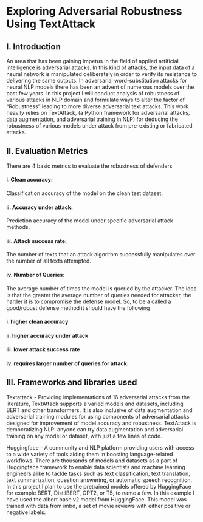 # Exploring Adversarial Robustness Using TextAttack

## I.	Introduction
An area that has been gaining impetus in the field of applied artificial intelligence is adversarial attacks. In this kind of attacks, the input data of a neural network is manipulated deliberately in order to verify its resistance to delivering the same outputs.
In adversarial word-substitution attacks for neural NLP models there has been an advent of numerous models over the past few years. In this project I will conduct analysis of robustness of various attacks in NLP domain and formulate ways to alter the factor of “Robustness” leading to more diverse adversarial text attacks.  This work heavily relies on TextAttack, (a Python framework for adversarial attacks, data augmentation, and adversarial training in NLP) for deducing the robustness of various models under attack from pre-existing or fabricated attacks. 

## II.	Evaluation Metrics 
There are 4 basic metrics to evaluate the robustness of defenders
#### i.	Clean accuracy: 
Classification accuracy of the model on the clean test dataset.
#### ii.	Accuracy under attack: 
Prediction accuracy of the model under specific adversarial attack methods. 
#### iii.	Attack success rate: 
The number of texts that an attack algorithm successfully manipulates over the number of all texts attempted. 
#### iv.	Number of Queries: 
The average number of times the model is queried by the attacker. The idea is that the greater the average number of queries needed for attacker, the harder it is to compromise the defense model.
So, to be a called a good/robust defense method it should have the following
#### i.	higher clean accuracy
#### ii.	higher accuracy under attack
#### iii.	lower attack success rate
#### iv.	requires larger number of queries for attack.

## III.	Frameworks and libraries used
Textattack - Providing implementations of 16 adversarial attacks from the literature, TextAttack supports a varied models and datasets, including BERT and other transformers. It is also inclusive of data augmentation and adversarial training modules for using components of adversarial attacks designed for improvement of model accuracy and robustness. TextAttack is democratizing NLP: anyone can try data augmentation and adversarial training on any model or dataset, with just a few lines of code.

Huggingface - A community and NLP platform providing users with access to a wide variety of tools aiding them in boosting language-related workflows. There are thousands of models and datasets as a part of Huggingface framework to enable data scientists and machine learning engineers alike to tackle tasks such as text classification, text translation, text summarization, question answering, or automatic speech recognition. In this project I plan to use the pretrained models offered by HuggingFace for example BERT, DistilBERT, GPT2, or T5, to name a few.
In this example I have used the albert base v2 model from HuggingFace. This model was trained with data from imbd, a set of movie reviews with either positive or negative labels.
 

